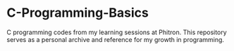 # C-Programming-Basics
C programming codes from my learning sessions at Phitron. This repository serves as a personal archive and reference for my growth in programming.
